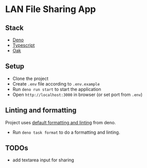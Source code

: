 # LAN File Sharing App

## Stack

- [Deno](https://deno.com/)
- [Typescript](https://www.typescriptlang.org/)
- [Oak](https://oakserver.org/)

## Setup

- Clone the project
- Create `.env` file according to `.env.example`
- Run `deno run start` to start the application
- Open `http://localhost:3000` in browser (or set port from `.env`)

## Linting and formatting

Project uses
[default formatting and linting](https://docs.deno.com/runtime/fundamentals/linting_and_formatting/)
from deno.

- Run `deno task format` to do a formatting and linting.

## TODOs

- add textarea input for sharing
